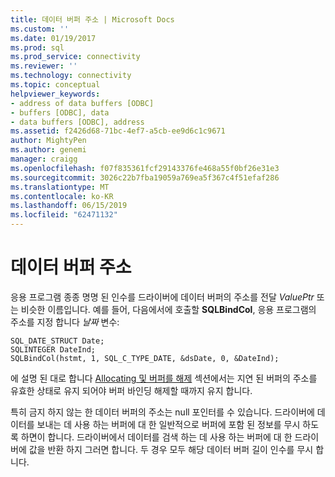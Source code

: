 ```yaml
---
title: 데이터 버퍼 주소 | Microsoft Docs
ms.custom: ''
ms.date: 01/19/2017
ms.prod: sql
ms.prod_service: connectivity
ms.reviewer: ''
ms.technology: connectivity
ms.topic: conceptual
helpviewer_keywords:
- address of data buffers [ODBC]
- buffers [ODBC], data
- data buffers [ODBC], address
ms.assetid: f2426d68-71bc-4ef7-a5cb-ee9d6c1c9671
author: MightyPen
ms.author: genemi
manager: craigg
ms.openlocfilehash: f07f835361fcf29143376fe468a55f0bf26e31e3
ms.sourcegitcommit: 3026c22b7fba19059a769ea5f367c4f51efaf286
ms.translationtype: MT
ms.contentlocale: ko-KR
ms.lasthandoff: 06/15/2019
ms.locfileid: "62471132"
---
```

# <a name="data-buffer-address"></a>데이터 버퍼 주소
응용 프로그램 종종 명명 된 인수를 드라이버에 데이터 버퍼의 주소를 전달 *ValuePtr* 또는 비슷한 이름입니다. 예를 들어, 다음에서에 호출할 **SQLBindCol**, 응용 프로그램의 주소를 지정 합니다 *날짜* 변수:  
  
```  
SQL_DATE_STRUCT Date;  
SQLINTEGER DateInd;  
SQLBindCol(hstmt, 1, SQL_C_TYPE_DATE, &dsDate, 0, &DateInd);  
```  
  
 에 설명 된 대로 합니다 [Allocating 및 버퍼를 해제](../../../odbc/reference/develop-app/allocating-and-freeing-buffers.md) 섹션에서는 지연 된 버퍼의 주소를 유효한 상태로 유지 되어야 버퍼 바인딩 해제할 때까지 유지 합니다.  
  
 특히 금지 하지 않는 한 데이터 버퍼의 주소는 null 포인터를 수 있습니다. 드라이버에 데이터를 보내는 데 사용 하는 버퍼에 대 한 일반적으로 버퍼에 포함 된 정보를 무시 하도록 하면이 합니다. 드라이버에서 데이터를 검색 하는 데 사용 하는 버퍼에 대 한 드라이버에 값을 반환 하지 그러면 합니다. 두 경우 모두 해당 데이터 버퍼 길이 인수를 무시 합니다.
